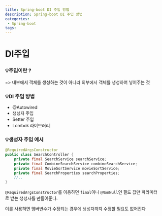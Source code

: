 ```yaml
---
title: Spring-boot DI 주입 방법
description: Spring-boot DI 주입 방법
categories:
 - Spring-boot
tags:  
---  
```


# DI주입

### 💡주입이란 ?

=> 내부에서 객체를 생성하는 것이 아니라 외부에서 객체를 생성하여 넣어주는 것

### 💡DI 주입 방법

- @Autowired
- 생성자 주입
- Setter 주입
- Lombok 라이브러리

### 💡생성자 주입 예시
```java
@RequiredArgsConstructor
public class SearchController {
    private final SearchService searchService;
    private final CombineSearchService combineSearchService;
    private final MovieSortService movieSortService;
    private final SearchProperties searchProperties;
    //..
}
```


```@RequiredArgsConstructor```를 이용하면 ```final```이나 ```@NonNull```인 필드 값만 파라미터로 받는 생성자를 만들어준다.

이를 사용하면 멤버변수가 수정되는 경우에 생성자까지 수정할 필요도 없어진다
